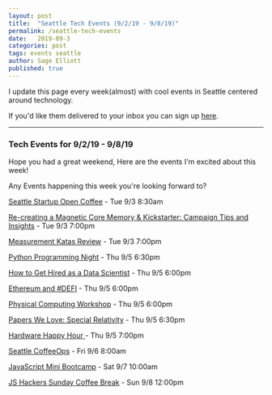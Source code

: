 ```yaml
---
layout: post
title:  "Seattle Tech Events (9/2/19 - 9/8/19)"
permalink: /seattle-tech-events
date:   2019-09-3
categories: post
tags: events seattle
author: Sage Elliott
published: true
---
```


I update this page every week(almost) with cool events in Seattle centered around technology.

If you'd like them delivered to your inbox you can sign up [here](https://mailchi.mp/32d244a64668/techseattle).

------- 
### Tech Events for 9/2/19 - 9/8/19
Hope you had a great weekend, Here are the events I'm excited about this week!

Any Events happening this week you're looking forward to?

[Seattle Startup Open Coffee](http://bit.ly/2ltMuJs) - Tue 9/3 8:30am

[Re-creating a Magnetic Core Memory & Kickstarter: Campaign Tips and Insights](http://bit.ly/2jVT7Ux) - Tue 9/3 7:00pm

[Measurement Katas Review](http://bit.ly/2lyXsx8) - Tue 9/3 7:00pm

[Python Programming Night](http://bit.ly/2k0Fkfs) - Thu 9/5 6:30pm

[How to Get Hired as a Data Scientist](http://bit.ly/2kqWK4S) - Thu 9/5 6:00pm

[Ethereum and #DEFI](http://bit.ly/2lAsMvq) - Thu 9/5 6:00pm

[Physical Computing Workshop](http://bit.ly/2lVcVIi) - Thu 9/5 6:00pm

[Papers We Love: Special Relativity](http://bit.ly/2keOJQM) - Thu 9/5 6:30pm

[Hardware Happy Hour ](http://bit.ly/2lPc4bV) - Thu 9/5 7:00pm

[Seattle CoffeeOps](http://bit.ly/2jVeftV) - Fri 9/6 8:00am

[JavaScript Mini Bootcamp](http://bit.ly/2lAEyGb) - Sat 9/7 10:00am

[JS Hackers Sunday Coffee Break](http://bit.ly/2ko4rZL) - Sun 9/8 12:00pm


